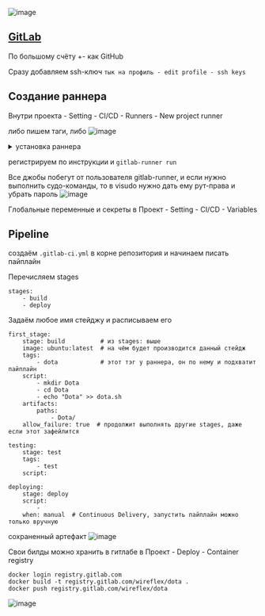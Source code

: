 ![image](https://github.com/user-attachments/assets/d06e49ef-a960-47a5-a9df-09bea2642523)

## [GitLab](https://gitlab.com/)

По большому счёту +- как GitHub

Сразу добавляем ssh-ключ ```тык на профиль - edit profile - ssh keys```

## Создание раннера

Внутри проекта - Setting - CI/CD - Runners - New project runner

либо пишем таги, либо ![image](https://github.com/user-attachments/assets/9f1ab826-a0c7-467a-9092-bf2bad94d6d6)

<details> <summary>установка раннера</summary>

``` 
# Download the binary for your system
sudo curl -L --output /usr/local/bin/gitlab-runner https://gitlab-runner-downloads.s3.amazonaws.com/latest/binaries/gitlab-runner-linux-amd64

# Give it permission to execute
sudo chmod +x /usr/local/bin/gitlab-runner

# Create a GitLab Runner user
sudo useradd --comment 'GitLab Runner' --create-home gitlab-runner --shell /bin/bash

# Install and run as a service
sudo gitlab-runner install --user=gitlab-runner --working-directory=/home/gitlab-runner
sudo gitlab-runner start
```
</details>

регистрируем по инструкции и ```gitlab-runner run```

Все джобы побегут от пользователя gitlab-runner, и если нужно выполнить судо-команды, то в visudo нужно дать ему рут-права и убрать пароль ![image](https://github.com/user-attachments/assets/effbe15a-4207-4232-9aa2-18d53a8306fa)

Глобальные переменные и секреты в Проект - Setting - CI/CD - Variables

## Pipeline

создаём ```.gitlab-ci.yml``` в корне репозитория и начинаем писать пайплайн

Перечисляем stages
```
stages:
    - build
    - deploy
```

Задаём любое имя стейджу и расписываем его
```
first_stage:
    stage: build          # из stages: выше
    image: ubuntu:latest  # на чём будет производится данный стейдж
    tags:
        - dota            # этот тэг у раннера, он по нему и подхватит пайплайн
    script:
        - mkdir Dota
        - cd Dota
        - echo "Dota" >> dota.sh
    artifacts:
        paths:
            - Dota/
    allow_failure: true  # продолжит выполнять другие stages, даже если этот зафейлится

testing:
    stage: test
    tags: 
        - test
    script:

deploying:
    stage: deploy
    script:
        - 
    when: manual  # Continuous Delivery, запустить пайплайн можно только вручную
```
сохраненный артефакт ![image](https://github.com/user-attachments/assets/1f87b7da-dc3d-4f8c-baa3-788e374b620b)

Свои билды можно хранить в гитлабе в Проект - Deploy - Container registry
```
docker login registry.gitlab.com
docker build -t registry.gitlab.com/wireflex/dota .
docker push registry.gitlab.com/wireflex/dota
```
![image](https://github.com/user-attachments/assets/8bac9d2f-49b8-407c-b991-b218f79ea41e)
